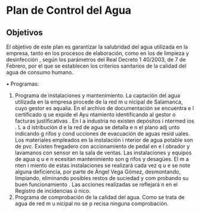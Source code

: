 # Plan de Control del Agua

## Objetivos
El objetivo de este plan es garantizar la salubridad del agua utilizada en la empresa, tanto en los procesos de elaboración, como en los de limpieza y desinfección , según los parámetros del Real Decreto 1 40/2003, de 7 de Febrero, por el que se
establecen los criterios sanitarios de la calidad del agua de consumo humano.

• Programas:
1. Programa de instalaciones y mantenimiento.
La captación del agua utilizada en la empresa procede de la red m u nicipal
de Salamanca, cuyo gestor es aqualia.
En el archivo de documentación se encuentra e l certificado q ue expide el
Ayu ntamiento identificando al gestor o facturas justificativas .
En l a industria no existen depósitos i ntermed ios . L a d istribución d e la red de
agua se detalla e n el plano adj unto indicando g rifos y cond ucciones de evacuación
de aguas resid uales.
Los materiales empleados en la instalación i nterior de agua potable son de
pvc. Existen fregadero con accionamiento de pedal en e l obrador y lavamanos con
sensor en la sala de ventas.
Las instalaciones y equipos de agua q u e n ecesitan mantenimiento son g rifos
y desagües. El m a nten i miento de estas instalaciones se realizará cada vez q u e se
note alguna deficiencia, por parte de Ángel Vega Gómez, desmontando, limpiando,
eliminando posibles restos de suciedad y com probando su buen funcionamiento . Las
acciones realizadas se reflejará n en el Registro de incidencias ú nico.
2. Programa de comprobación de la calidad del agua.
Como se trata de agua de red m u nicipal no se p recisa ninguna comprobación.